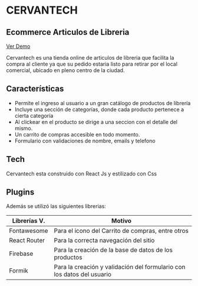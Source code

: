 # CERVANTECH
## Ecommerce Articulos de Libreria

[Ver Demo](https://endearing-rabanadas-be8ba6.netlify.app)


Cervantech es una tienda online de articulos de libreria que facilita la compra al cliente ya que su pedido estaria listo para retirar por el local comercial, ubicado en pleno centro de la ciudad.

## Características

- Permite el ingreso al usuario a un gran catálogo de productos de librería
- Incluye una sección de categorías, donde cada producto pertenece a cierta categoría
- Al clickear en el producto se dirige a una seccion con el detalle del mismo.
- Un carrito de compras accesible en todo momento.
- Formulario con validaciones de nombre, emails y telefono

## Tech
Cervantech esta construido con React Js y estilizado con Css 

## Plugins
Además se utilizó las siguientes librerias:

| Librerías V. | Motivo |
| ------ | ------ |
| Fontawesome | Para el icono del Carrito de compras, entre otros |
| React Router | Para la correcta navegación del sitio |
| Firebase |Para la creación de la base de datos de los productos |
| Formik | Para la creación y validación del formulario con los datos del usuario|
